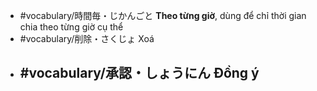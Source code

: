 - #vocabulary/時間毎・じかんごと **Theo từng giờ**, dùng để chỉ thời gian chia theo từng giờ cụ thể
- #vocabulary/削除・さくじょ Xoá
- #vocabulary/承認・しょうにん Đồng ý
	- 